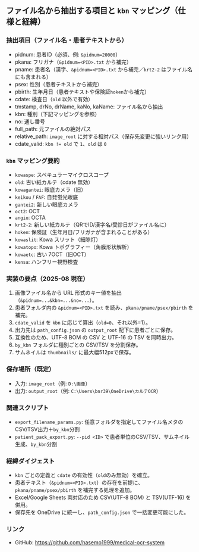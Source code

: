 ## ファイル名から抽出する項目と `kbn` マッピング（仕様と経緯）

### 抽出項目（ファイル名・患者テキストから）
- pidnum: 患者ID（必須、例: `&pidnum=20000`）
- pkana: フリガナ（`&pidnum=<PID>.txt` から補完）
- pname: 患者名（漢字、`&pidnum=<PID>.txt` から補完／`krt2-2` はファイル名にも含まれる）
- psex: 性別（患者テキストから補完）
- pbirth: 生年月日（患者テキストや保険証`hoken`から補完）
- cdate: 検査日（`old` 以外で有効）
- tmstamp, drNo, drName, kaNo, kaName: ファイル名から抽出
- kbn: 種別（下記マッピングを参照）
- no: 通し番号
- full_path: 元ファイルの絶対パス
- relative_path: `image_root` に対する相対パス（保存先変更に強いリンク用）
- cdate_valid: `kbn != old` で `1`、`old` は `0`

### `kbn` マッピング要約
- `kowaspe`: スペキュラーマイクロスコープ
- `old`: 古い紙カルテ（cdate 無効）
- `kowagantei`: 眼底カメラ（旧）
- `keikou` / `FAF`: 自発蛍光眼底
- `gantei2`: 新しい眼底カメラ
- `oct2`: OCT
- `angio`: OCTA
- `krt2-2`: 新しい紙カルテ（QRでID/漢字名/受診日がファイル名に）
- `hoken`: 保険証（生年月日/フリガナが含まれることがある）
- `kowaslit`: Kowa スリット（細隙灯）
- `kowatopo`: Kowa トポグラフィー（角膜形状解析）
- `kowaetc`: 古い 7OCT（旧OCT）
- `kensa`: ハンフリー視野検査

### 実装の要点（2025-08 現在）
1. 画像ファイル名から URL 形式のキー値を抽出（`&pidnum=...&kbn=...&no=...`）。
2. 患者フォルダ内の `&pidnum=<PID>.txt` を読み、`pkana/pname/psex/pbirth` を補完。
3. `cdate_valid` を `kbn` に応じて算出（`old=0`、それ以外=1）。
4. 出力先は `path_config.json` の `output_root` 配下に患者ごとに保存。
5. 互換性のため、UTF-8 BOM の CSV と UTF-16 の TSV を同時出力。
6. `by_kbn` フォルダに種別ごとの CSV/TSV を分割保存。
7. サムネイルは `thumbnails/` に最大幅512pxで保存。

### 保存場所（既定）
- 入力: `image_root`（例: `D:\画像`）
- 出力: `output_root`（例: `C:\Users\bnr39\OneDrive\カルテOCR`）

### 関連スクリプト
- `export_filename_params.py`: 任意フォルダを指定してファイル名メタのCSV/TSV出力＋`by_kbn`分割
- `patient_pack_export.py`: `--pid <ID>` で患者単位のCSV/TSV、サムネイル生成、`by_kbn`分割

### 経緯ダイジェスト
- `kbn` ごとの定義と `cdate` の有効性（`old`のみ無効）を確立。
- 患者テキスト（`&pidnum=<PID>.txt`）の存在を前提に、`pkana/pname/psex/pbirth` を補完する処理を追加。
- Excel/Google Sheets 両対応のため CSV(UTF-8 BOM) と TSV(UTF-16) を併用。
- 保存先を OneDrive に統一し、`path_config.json` で一括変更可能にした。

### リンク
- GitHub: https://github.com/hasemo1999/medical-ocr-system


